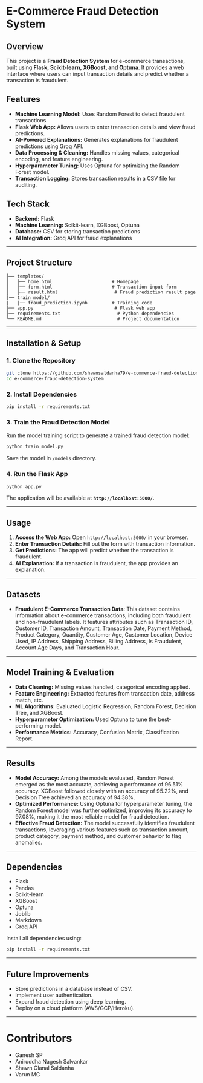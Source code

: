# E-Commerce Fraud Detection System

## Overview

This project is a **Fraud Detection System** for e-commerce transactions, built using **Flask, Scikit-learn, XGBoost, and Optuna**. It provides a web interface where users can input transaction details and predict whether a transaction is fraudulent.

## Features

- **Machine Learning Model:** Uses Random Forest to detect fraudulent transactions.
- **Flask Web App:** Allows users to enter transaction details and view fraud predictions.
- **AI-Powered Explanations:** Generates explanations for fraudulent predictions using Groq API.
- **Data Processing & Cleaning:** Handles missing values, categorical encoding, and feature engineering.
- **Hyperparameter Tuning:** Uses Optuna for optimizing the Random Forest model.
- **Transaction Logging:** Stores transaction results in a CSV file for auditing.

## Tech Stack

- **Backend:** Flask
- **Machine Learning:** Scikit-learn, XGBoost, Optuna
- **Database:** CSV for storing transaction predictions
- **AI Integration:** Groq API for fraud explanations

---

## Project Structure

```
├── templates/
│   ├── home.html                      # Homepage
│   ├── form.html                      # Transaction input form
│   ├── result.html                     # Fraud prediction result page
|── train_model/
|   |── fraud_prediction.ipynb         # Training code
├── app.py                              # Flask web app
├── requirements.txt                     # Python dependencies
└── README.md                            # Project documentation
```

---
## Installation & Setup

### 1. Clone the Repository

```bash
git clone https://github.com/shawnsaldanha79/e-commerce-fraud-detection-system.git
cd e-commerce-fraud-detection-system
```

### 2. Install Dependencies

```bash
pip install -r requirements.txt
```

### 3. Train the Fraud Detection Model

Run the model training script to generate a trained fraud detection model:

```bash
python train_model.py
```

Save the model in `/models` directory.

### 4. Run the Flask App

```bash
python app.py
```

The application will be available at **`http://localhost:5000/`**.

---

## Usage

1. **Access the Web App:** Open `http://localhost:5000/` in your browser.
2. **Enter Transaction Details:** Fill out the form with transaction information.
3. **Get Predictions:** The app will predict whether the transaction is fraudulent.
4. **AI Explanation:** If a transaction is fraudulent, the app provides an explanation.

---

## Datasets
- **Fraudulent E-Commerce Transaction Data**: This dataset contains information about e-commerce transactions, including both fraudulent and non-fraudulent labels. It features attributes such as Transaction ID, Customer ID, Transaction Amount, Transaction Date, Payment Method, Product Category, Quantity, Customer Age, Customer Location, Device Used, IP Address, Shipping Address, Billing Address, Is Fraudulent, Account Age Days, and Transaction Hour.

---

## Model Training & Evaluation

- **Data Cleaning:** Missing values handled, categorical encoding applied.
- **Feature Engineering:** Extracted features from transaction date, address match, etc.
- **ML Algorithms:** Evaluated Logistic Regression, Random Forest, Decision Tree, and XGBoost.
- **Hyperparameter Optimization:** Used Optuna to tune the best-performing model.
- **Performance Metrics:** Accuracy, Confusion Matrix, Classification Report.

---

## Results
- **Model Accuracy:** Among the models evaluated, Random Forest emerged as the most accurate, achieving a performance of 96.51% accuracy. XGBoost followed closely with an accuracy of 95.22%, and Decision Tree achieved an accuracy of 94.38%.
- **Optimized Performance:** Using Optuna for hyperparameter tuning, the Random Forest model was further optimized, improving its accuracy to 97.08%, making it the most reliable model for fraud detection.  
- **Effective Fraud Detection:** The model successfully identifies fraudulent transactions, leveraging various features such as transaction amount, product category, payment method, and customer behavior to flag anomalies.
 
---

## Dependencies

- Flask
- Pandas
- Scikit-learn
- XGBoost
- Optuna
- Joblib
- Markdown
- Groq API

Install all dependencies using:

```bash
pip install -r requirements.txt
```

---

## Future Improvements

- Store predictions in a database instead of CSV.
- Implement user authentication.
- Expand fraud detection using deep learning.
- Deploy on a cloud platform (AWS/GCP/Heroku).

---

# Contributors

- Ganesh SP
- Aniruddha Nagesh Salvankar
- Shawn Glanal Saldanha
- Varun MC
